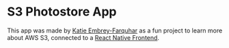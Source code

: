 # S3 Photostore App

This app was made by [Katie Embrey-Farquhar]("https://github.com/kmcknight1") as a fun project to learn more about AWS S3, connected to a [React Native Frontend]("https://github.com/kmcknight1/rn-image-upload").
